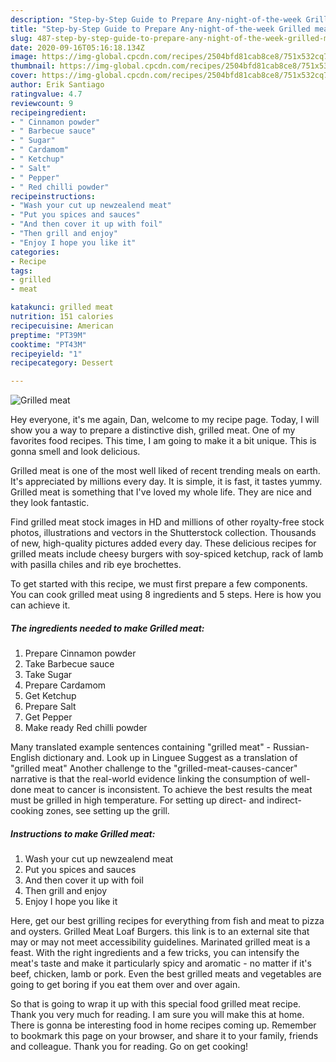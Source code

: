 ```yaml
---
description: "Step-by-Step Guide to Prepare Any-night-of-the-week Grilled meat"
title: "Step-by-Step Guide to Prepare Any-night-of-the-week Grilled meat"
slug: 487-step-by-step-guide-to-prepare-any-night-of-the-week-grilled-meat
date: 2020-09-16T05:16:18.134Z
image: https://img-global.cpcdn.com/recipes/2504bfd81cab8ce8/751x532cq70/grilled-meat-recipe-main-photo.jpg
thumbnail: https://img-global.cpcdn.com/recipes/2504bfd81cab8ce8/751x532cq70/grilled-meat-recipe-main-photo.jpg
cover: https://img-global.cpcdn.com/recipes/2504bfd81cab8ce8/751x532cq70/grilled-meat-recipe-main-photo.jpg
author: Erik Santiago
ratingvalue: 4.7
reviewcount: 9
recipeingredient:
- " Cinnamon powder"
- " Barbecue sauce"
- " Sugar"
- " Cardamom"
- " Ketchup"
- " Salt"
- " Pepper"
- " Red chilli powder"
recipeinstructions:
- "Wash your cut up newzealend meat"
- "Put you spices and sauces"
- "And then cover it up with foil"
- "Then grill and enjoy"
- "Enjoy I hope you like it"
categories:
- Recipe
tags:
- grilled
- meat

katakunci: grilled meat 
nutrition: 151 calories
recipecuisine: American
preptime: "PT39M"
cooktime: "PT43M"
recipeyield: "1"
recipecategory: Dessert

---
```



![Grilled meat](https://img-global.cpcdn.com/recipes/2504bfd81cab8ce8/751x532cq70/grilled-meat-recipe-main-photo.jpg)

Hey everyone, it's me again, Dan, welcome to my recipe page. Today, I will show you a way to prepare a distinctive dish, grilled meat. One of my favorites food recipes. This time, I am going to make it a bit unique. This is gonna smell and look delicious.

Grilled meat is one of the most well liked of recent trending meals on earth. It's appreciated by millions every day. It is simple, it is fast, it tastes yummy. Grilled meat is something that I've loved my whole life. They are nice and they look fantastic.

Find grilled meat stock images in HD and millions of other royalty-free stock photos, illustrations and vectors in the Shutterstock collection. Thousands of new, high-quality pictures added every day. These delicious recipes for grilled meats include cheesy burgers with soy-spiced ketchup, rack of lamb with pasilla chiles and rib eye brochettes.


To get started with this recipe, we must first prepare a few components. You can cook grilled meat using 8 ingredients and 5 steps. Here is how you can achieve it.

<!--inarticleads1-->

##### The ingredients needed to make Grilled meat:

1. Prepare  Cinnamon powder
1. Take  Barbecue sauce
1. Take  Sugar
1. Prepare  Cardamom
1. Get  Ketchup
1. Prepare  Salt
1. Get  Pepper
1. Make ready  Red chilli powder


Many translated example sentences containing &#34;grilled meat&#34; - Russian-English dictionary and. Look up in Linguee Suggest as a translation of &#34;grilled meat&#34; Another challenge to the &#34;grilled-meat-causes-cancer&#34; narrative is that the real-world evidence linking the consumption of well-done meat to cancer is inconsistent. To achieve the best results the meat must be grilled in high temperature. For setting up direct- and indirect-cooking zones, see setting up the grill. 

<!--inarticleads2-->

##### Instructions to make Grilled meat:

1. Wash your cut up newzealend meat
1. Put you spices and sauces
1. And then cover it up with foil
1. Then grill and enjoy
1. Enjoy I hope you like it


Here, get our best grilling recipes for everything from fish and meat to pizza and oysters. Grilled Meat Loaf Burgers. this link is to an external site that may or may not meet accessibility guidelines. Marinated grilled meat is a feast. With the right ingredients and a few tricks, you can intensify the meat&#39;s taste and make it particularly spicy and aromatic - no matter if it&#39;s beef, chicken, lamb or pork. Even the best grilled meats and vegetables are going to get boring if you eat them over and over again. 

So that is going to wrap it up with this special food grilled meat recipe. Thank you very much for reading. I am sure you will make this at home. There is gonna be interesting food in home recipes coming up. Remember to bookmark this page on your browser, and share it to your family, friends and colleague. Thank you for reading. Go on get cooking!
